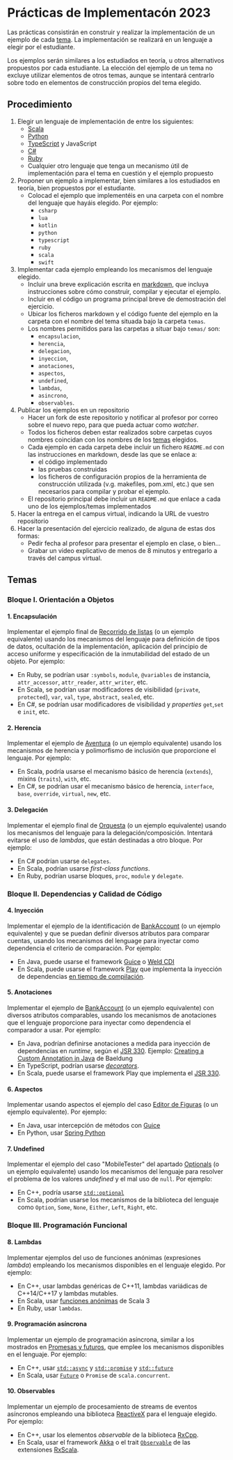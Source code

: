 # Prácticas de Implementacón 2023

Las prácticas consistirán en construir y realizar la implementación de un ejemplo de cada [tema](/temas). La implementación se realizará en un lenguaje a elegir por el estudiante.

Los ejemplos serán similares a los estudiados en teoría, u otros alternativos propuestos por cada estudiante. La elección del ejemplo de un tema no excluye utilizar elementos de otros temas, aunque se intentará centrarlo sobre todo en elementos de construcción propios del tema elegido.

## Procedimiento

1. Elegir un lenguaje de implementación de entre los siguientes:
   - [Scala](https://www.scala-lang.org/)
   - [Python](https://www.python.org/)
   - [TypeScript](https://www.typescriptlang.org/) y JavaScript
   - [C#](https://docs.microsoft.com/en-us/dotnet/csharp/)
   - [Ruby](https://www.ruby-lang.org/)
   - Cualquier otro lenguaje que tenga un mecanismo útil de implementación para el tema en cuestión y el ejemplo propuesto
2. Proponer un ejemplo a implementar, bien similares a los estudiados en teoría, bien propuestos por el estudiante.
   - Colocad el ejemplo que implementéis en una carpeta con el nombre del lenguaje que hayáis elegido. Por ejemplo:
      - `csharp`
      - `lua`
      - `kotlin`
      - `python`
      - `typescript`
      - `ruby`
      - `scala`
      - `swift`
3. Implementar cada ejemplo empleando los mecanismos del lenguaje elegido.
   - Incluir una breve explicación escrita en [markdown](https://en.wikipedia.org/wiki/Markdown), que incluya instrucciones sobre cómo construir, compilar y ejecutar el ejemplo.
   - Incluir en el código un programa principal breve de demostración del ejercicio.
   - Ubicar los ficheros markdown y el código fuente del ejemplo en la carpeta con el nombre del tema situada bajo la carpeta `temas`.
   - Los nombres permitidos para las carpetas a situar bajo `temas/` son:
     - `encapsulacion`,
     - `herencia`,
     - `delegacion`,
     - `inyeccion`,
     - `anotaciones`,
     - `aspectos`,
     - `undefined`,
     - `lambdas`,
     - `asincrono`,
     - `observables`.
4. Publicar los ejemplos en un repositorio
   - Hacer un fork de este repositorio y notificar al profesor por correo sobre el nuevo repo, para que pueda actuar como _watcher_.
   - Todos los ficheros deben estar realizados sobre carpetas cuyos nombres coincidan con los nombres de los [temas](#temas) elegidos.
   - Cada ejemplo en cada carpeta debe incluir un fichero `README.md` con las instrucciones en markdown, desde las que se enlace a:
     - el código implementado
     - las pruebas construidas
     - los ficheros de configuración propios de la herramienta de construcción utilizada (v.g. makefiles, pom.xml, etc.) que sen necesarios para compilar y probar el ejemplo.
   - El repositorio principal debe incluir un `README.md` que enlace a cada uno de los ejemplos/temas implementados
5. Hacer la entrega en el campus virtual, indicando la URL de vuestro repositorio
6. Hacer la presentación del ejercicio realizado, de alguna de estas dos formas:
    - Pedir fecha al profesor para presentar el ejemplo en clase, o bien...
    - Grabar un video explicativo de menos de 8 minutos y entregarlo a través del campus virtual.

## Temas

### Bloque I. Orientación a Objetos

#### 1. Encapsulación

Implementar el ejemplo final de [Recorrido de listas](http://dodero.github.io/iiss/iiss-oop-1/#implementacion-alternativa-lista-v04) (o un ejemplo equivalente) usando los mecanismos del lenguaje para definición de tipos de datos, ocultación de la implementación, aplicación del principio de acceso uniforme y especificación de la inmutabilidad del estado de un objeto. Por ejemplo:

- En Ruby, se podrían usar `:symbols`, `module`, `@variables` de instancia, `attr_accessor`, `attr_reader`, `attr_writer`, etc.
- En Scala, se podrían usar modificadores de visibilidad (`private`, `protected`), `var`, `val`, `type`, `abstract`, `sealed`, etc.
- En C#, se podrían usar modificadores de visibilidad y _properties_ `get`,`set` e `init`, etc.

#### 2. Herencia

Implementar el ejemplo de [Aventura](http://dodero.github.io/iiss/iiss-oop-1/#ejemplo-aventura-v01) (o un ejemplo equivalente) usando los mecanismos de herencia y polimorfismo de inclusión que proporcione el lenguaje. Por ejemplo:

- En Scala, podría usarse el mecanismo básico de herencia (`extends`), mixins (`traits`), `with`, etc.
- En C#, se podrían usar el mecanismo básico de herencia, `interface`, `base`, `override`, `virtual`, `new`, etc.

#### 3. Delegación

Implementar el ejemplo final de [Orquesta](http://dodero.github.io/iiss/iiss-oop-2/#implementacion-alternativa-orquesta-v06) (o un ejemplo equivalente) usando los mecanismos del lenguaje para la delegación/composición. Intentará evitarse el uso de _lambdas_, que están destinadas a otro bloque. Por ejemplo:

- En C# podrían usarse `delegates`.
- En Scala, podrían usarse _first-class functions_.
- En Ruby, podrían usarse bloques, `proc`, `module` y `delegate`.

### Bloque II. Dependencias y Calidad de Código

#### 4. Inyección

 Implementar el ejemplo de la identificación de [BankAccount](http://dodero.github.io/iiss/iiss-oop-3/#ejercicio-identificador-de-bankaccount-con-inyeccion-de-dependencias) (o un ejemplo equivalente) y que se puedan definir diversos atributos para comparar cuentas, usando los mecanismos del lenguage para inyectar como dependencia el criterio de comparación. Por ejemplo:

- En Java, puede usarse el framework [Guice](https://github.com/google/guice/wiki/) o [Weld CDI](http://weld.cdi-spec.org/)
- En Scala, puede usarse el framework [Play](https://www.playframework.com/) que implementa la inyección de dependencias [en tiempo de compilación](https://www.playframework.com/documentation/2.8.x/ScalaCompileTimeDependencyInjection).

#### 5. Anotaciones

Implementar el ejemplo de [BankAccount](http://dodero.github.io/iiss/iiss-oop-3/#ejercicio-identificador-de-bankaccount-con-inyeccion-de-dependencias) (o un ejemplo equivalente) con diversos atributos comparables, usando los  mecanismos de anotaciones que el lenguaje proporcione para inyectar como dependencia el comparador a usar. Por ejemplo:

- En Java, podrían definirse anotaciones a medida para inyección de dependencias en _runtime_, según el [JSR 330](http://javax-inject.github.io/javax-inject/). Ejemplo: [Creating a Custom Annotation in Java](http://baeldung.com/java-custom-annotation) de Baeldung
- En TypeScript, podrían usarse [_decorators_](https://www.typescriptlang.org/docs/handbook/decorators.html).
- En Scala, puede usarse el framework Play que implementa el [JSR 330](http://javax-inject.github.io/javax-inject/).

#### 6. Aspectos

Implementar usando aspectos el ejemplo del caso [Editor de Figuras](http://dodero.github.io/iiss/iiss-aop/#caso-5-editor-de-figuras) (o un ejemplo equivalente). Por ejemplo:

- En Java, usar intercepción de métodos con [Guice](https://github.com/google/guice/wiki/AOP)
- En Python, usar [Spring Python](https://docs.spring.io/spring-python/1.2.x/sphinx/html/aop.html#aspect-oriented-programming)

#### 7. Undefined

Implementar el ejemplo del caso "MobileTester" del apartado [Optionals](http://dodero.github.io/iiss/iiss-err/#optionals) (o un ejemplo equivalente) usando los mecanismos del lenguaje para resolver el problema de los valores _undefined_ y el mal uso de `null`. Por ejemplo:

- En C++, podría usarse [`std::optional`]((https://en.cppreference.com/w/cpp/utility/optional))
- En Scala, podrían usarse los mecanismos de la biblioteca del lenguaje como `Option`, `Some`, `None`, `Either`, `Left`, `Right`, etc.

### Bloque III. Programación Funcional

#### 8. Lambdas

Implementar ejemplos del uso de funciones anónimas (expresiones _lambda_) empleando los mecanismos disponibles en el lenguaje elegido. Por ejemplo:

- En C++, usar lambdas genéricas de C++11, lambdas variádicas de C++14/C++17 y lambdas mutables.
- En Scala, usar [funciones anónimas](https://docs.scala-lang.org/scala3/book/fun-anonymous-functions.html) de Scala 3
- En Ruby, usar `lambdas`.

#### 9. Programación asíncrona

Implementar un ejemplo de programación asíncrona, similar a los mostrados en [Promesas y futuros](http://dodero.github.io/iiss/iiss-evp-2/#promesas), que emplee los mecanismos disponibles en el lenguaje. Por ejemplo:

- En C++, usar [`std::async`](https://en.cppreference.com/w/cpp/thread/async) y [`std::promise`](https://en.cppreference.com/w/cpp/thread/promise) y [`std::future`](https://en.cppreference.com/w/cpp/thread/future)
- En Scala, usar [`Future`](https://docs.scala-lang.org/overviews/core/futures.html) o `Promise` de `scala.concurrent`.

#### 10. Observables

Implementar un ejemplo de procesamiento de streams de eventos asíncronos empleando una biblioteca [ReactiveX](http://reactivex.io/intro.html) para el lenguaje elegido. Por ejemplo:

- En C++, usar los elementos _observable_ de la biblioteca [RxCpp](http://reactivex.io/RxCpp/index.html).
- En Scala, usar el framework [Akka](https://akka.io/) o el trait [`Observable`](https://reactivex.io/rxscala/scaladoc/index.html#rx.lang.scala.Observable) de las extensiones [RxScala](https://reactivex.io/rxscala/).
